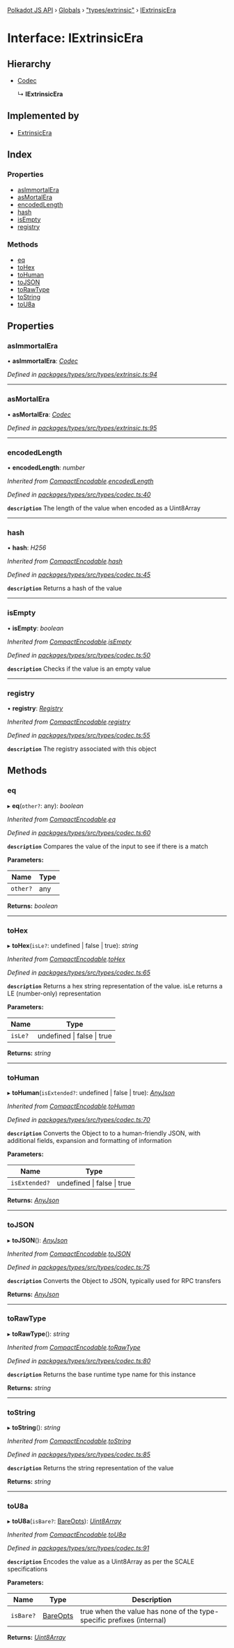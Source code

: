 [Polkadot JS API](../README.md) › [Globals](../globals.md) › ["types/extrinsic"](../modules/_types_extrinsic_.md) › [IExtrinsicEra](_types_extrinsic_.iextrinsicera.md)

# Interface: IExtrinsicEra

## Hierarchy

* [Codec](_types_codec_.codec.md)

  ↳ **IExtrinsicEra**

## Implemented by

* [ExtrinsicEra](../classes/_extrinsic_extrinsicera_.extrinsicera.md)

## Index

### Properties

* [asImmortalEra](_types_extrinsic_.iextrinsicera.md#asimmortalera)
* [asMortalEra](_types_extrinsic_.iextrinsicera.md#asmortalera)
* [encodedLength](_types_extrinsic_.iextrinsicera.md#encodedlength)
* [hash](_types_extrinsic_.iextrinsicera.md#hash)
* [isEmpty](_types_extrinsic_.iextrinsicera.md#isempty)
* [registry](_types_extrinsic_.iextrinsicera.md#registry)

### Methods

* [eq](_types_extrinsic_.iextrinsicera.md#eq)
* [toHex](_types_extrinsic_.iextrinsicera.md#tohex)
* [toHuman](_types_extrinsic_.iextrinsicera.md#tohuman)
* [toJSON](_types_extrinsic_.iextrinsicera.md#tojson)
* [toRawType](_types_extrinsic_.iextrinsicera.md#torawtype)
* [toString](_types_extrinsic_.iextrinsicera.md#tostring)
* [toU8a](_types_extrinsic_.iextrinsicera.md#tou8a)

## Properties

###  asImmortalEra

• **asImmortalEra**: *[Codec](_types_codec_.codec.md)*

*Defined in [packages/types/src/types/extrinsic.ts:94](https://github.com/polkadot-js/api/blob/553b3df0b/packages/types/src/types/extrinsic.ts#L94)*

___

###  asMortalEra

• **asMortalEra**: *[Codec](_types_codec_.codec.md)*

*Defined in [packages/types/src/types/extrinsic.ts:95](https://github.com/polkadot-js/api/blob/553b3df0b/packages/types/src/types/extrinsic.ts#L95)*

___

###  encodedLength

• **encodedLength**: *number*

*Inherited from [CompactEncodable](_codec_compact_.compactencodable.md).[encodedLength](_codec_compact_.compactencodable.md#encodedlength)*

*Defined in [packages/types/src/types/codec.ts:40](https://github.com/polkadot-js/api/blob/553b3df0b/packages/types/src/types/codec.ts#L40)*

**`description`** The length of the value when encoded as a Uint8Array

___

###  hash

• **hash**: *H256*

*Inherited from [CompactEncodable](_codec_compact_.compactencodable.md).[hash](_codec_compact_.compactencodable.md#hash)*

*Defined in [packages/types/src/types/codec.ts:45](https://github.com/polkadot-js/api/blob/553b3df0b/packages/types/src/types/codec.ts#L45)*

**`description`** Returns a hash of the value

___

###  isEmpty

• **isEmpty**: *boolean*

*Inherited from [CompactEncodable](_codec_compact_.compactencodable.md).[isEmpty](_codec_compact_.compactencodable.md#isempty)*

*Defined in [packages/types/src/types/codec.ts:50](https://github.com/polkadot-js/api/blob/553b3df0b/packages/types/src/types/codec.ts#L50)*

**`description`** Checks if the value is an empty value

___

###  registry

• **registry**: *[Registry](_types_registry_.registry.md)*

*Inherited from [CompactEncodable](_codec_compact_.compactencodable.md).[registry](_codec_compact_.compactencodable.md#registry)*

*Defined in [packages/types/src/types/codec.ts:55](https://github.com/polkadot-js/api/blob/553b3df0b/packages/types/src/types/codec.ts#L55)*

**`description`** The registry associated with this object

## Methods

###  eq

▸ **eq**(`other?`: any): *boolean*

*Inherited from [CompactEncodable](_codec_compact_.compactencodable.md).[eq](_codec_compact_.compactencodable.md#eq)*

*Defined in [packages/types/src/types/codec.ts:60](https://github.com/polkadot-js/api/blob/553b3df0b/packages/types/src/types/codec.ts#L60)*

**`description`** Compares the value of the input to see if there is a match

**Parameters:**

Name | Type |
------ | ------ |
`other?` | any |

**Returns:** *boolean*

___

###  toHex

▸ **toHex**(`isLe?`: undefined | false | true): *string*

*Inherited from [CompactEncodable](_codec_compact_.compactencodable.md).[toHex](_codec_compact_.compactencodable.md#tohex)*

*Defined in [packages/types/src/types/codec.ts:65](https://github.com/polkadot-js/api/blob/553b3df0b/packages/types/src/types/codec.ts#L65)*

**`description`** Returns a hex string representation of the value. isLe returns a LE (number-only) representation

**Parameters:**

Name | Type |
------ | ------ |
`isLe?` | undefined &#124; false &#124; true |

**Returns:** *string*

___

###  toHuman

▸ **toHuman**(`isExtended?`: undefined | false | true): *[AnyJson](../modules/_types_helpers_.md#anyjson)*

*Inherited from [CompactEncodable](_codec_compact_.compactencodable.md).[toHuman](_codec_compact_.compactencodable.md#tohuman)*

*Defined in [packages/types/src/types/codec.ts:70](https://github.com/polkadot-js/api/blob/553b3df0b/packages/types/src/types/codec.ts#L70)*

**`description`** Converts the Object to to a human-friendly JSON, with additional fields, expansion and formatting of information

**Parameters:**

Name | Type |
------ | ------ |
`isExtended?` | undefined &#124; false &#124; true |

**Returns:** *[AnyJson](../modules/_types_helpers_.md#anyjson)*

___

###  toJSON

▸ **toJSON**(): *[AnyJson](../modules/_types_helpers_.md#anyjson)*

*Inherited from [CompactEncodable](_codec_compact_.compactencodable.md).[toJSON](_codec_compact_.compactencodable.md#tojson)*

*Defined in [packages/types/src/types/codec.ts:75](https://github.com/polkadot-js/api/blob/553b3df0b/packages/types/src/types/codec.ts#L75)*

**`description`** Converts the Object to JSON, typically used for RPC transfers

**Returns:** *[AnyJson](../modules/_types_helpers_.md#anyjson)*

___

###  toRawType

▸ **toRawType**(): *string*

*Inherited from [CompactEncodable](_codec_compact_.compactencodable.md).[toRawType](_codec_compact_.compactencodable.md#torawtype)*

*Defined in [packages/types/src/types/codec.ts:80](https://github.com/polkadot-js/api/blob/553b3df0b/packages/types/src/types/codec.ts#L80)*

**`description`** Returns the base runtime type name for this instance

**Returns:** *string*

___

###  toString

▸ **toString**(): *string*

*Inherited from [CompactEncodable](_codec_compact_.compactencodable.md).[toString](_codec_compact_.compactencodable.md#tostring)*

*Defined in [packages/types/src/types/codec.ts:85](https://github.com/polkadot-js/api/blob/553b3df0b/packages/types/src/types/codec.ts#L85)*

**`description`** Returns the string representation of the value

**Returns:** *string*

___

###  toU8a

▸ **toU8a**(`isBare?`: [BareOpts](../modules/_types_helpers_.md#bareopts)): *[Uint8Array](../classes/_codec_raw_.raw.md#static-uint8array)*

*Inherited from [CompactEncodable](_codec_compact_.compactencodable.md).[toU8a](_codec_compact_.compactencodable.md#tou8a)*

*Defined in [packages/types/src/types/codec.ts:91](https://github.com/polkadot-js/api/blob/553b3df0b/packages/types/src/types/codec.ts#L91)*

**`description`** Encodes the value as a Uint8Array as per the SCALE specifications

**Parameters:**

Name | Type | Description |
------ | ------ | ------ |
`isBare?` | [BareOpts](../modules/_types_helpers_.md#bareopts) | true when the value has none of the type-specific prefixes (internal)  |

**Returns:** *[Uint8Array](../classes/_codec_raw_.raw.md#static-uint8array)*

